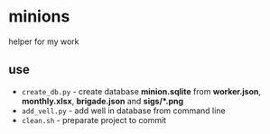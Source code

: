# minions
helper for my work
## use
* `create_db.py` - create database **minion.sqlite** from  **worker.json**, **monthly.xlsx**, **brigade.json** and **sigs/*.png**
* `add_vell.py` - add well in database from command line
* `clean.sh` - preparate project to commit
